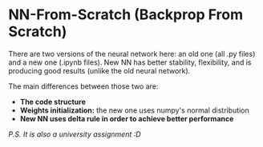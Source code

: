# NN-From-Scratch (Backprop From Scratch)
There are two versions of the neural network here: an old one (all .py files) and a new one (.ipynb files). New NN has better stability, flexibility, and is producing good results (unlike the old neural network).

The main differences between those two are:
  - **The code structure**
  - **Weights initialization:** the new one uses numpy's normal distribution
  - **New NN uses delta rule in order to achieve better performance**
  
*P.S. It is also a university assignment :D*
